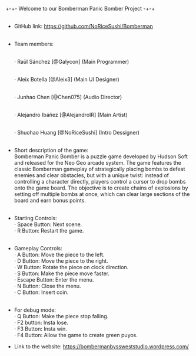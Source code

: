 +-+- Welcome to our Bomberman Panic Bomber Project -+-+<br><br>

+ GitHub link: https://github.com/NoRiceSushi/Bomberman<br><br>

+ Team members:<br><br>

    · Raül Sánchez [@Galycon] (Main Programmer)<br><br>
    
    · Aleix Botella [@Aleix3] (Main UI Designer)<br><br>
    
    · Junhao Chen [@Chen075] (Audio Director)<br><br>
    
    · Alejandro Ibáñez [@AlejandroIR] (Main Artist)<br><br>
    
    · Shuohao Huang [@NoRiceSushi] (Intro Dessigner)<br><br>

+ Short description of the game:<br>
  Bomberman Panic Bomber is a puzzle game developed by Hudson Soft and released for the Neo Geo arcade system. The game features the classic
  Bomberman gameplay of strategically placing bombs to defeat enemies and clear obstacles, but with a unique twist: instead of controlling
  a character directly, players control a cursor to drop bombs onto the game board. The objective is to create chains of explosions by
  setting off multiple bombs at once, which can clear large sections of the board and   earn bonus points.<br><br>

+ Starting Controls:<br>
    · Space Button: Next scene.<br>
    · R Button: Restart the game.<br><br>

+ Gameplay Controls:<br>
    · A Button: Move the piece to the left.<br>
    · D Button: Move the piece to the right.<br>
    · W Button: Rotate the piece on clock direction.<br>
    · S Button: Make the piece move faster.<br>
    · Escape Button: Enter the menu.<br>
    · N Button: Close the menu.<br>
    · C Button: Insert coin.<br><br>
 
- For debug mode:<br>
    · Q Button: Make the piece stop falling.<br>
    · F2 button: Insta lose.<br>
    · F3 Button: Insta win.<br>
    · F4 Button: Allow the game to create green puyos.<br>


+ Link to the website: https://bombermanbyssweststudio.wordpress.com/
